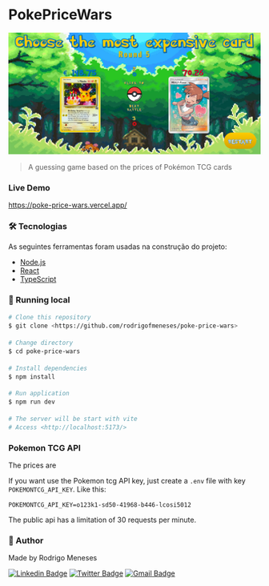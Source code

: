 # PokePriceWars

![Battle in PokePriceWars](./public/preview.png "Round 1 battle in PokePriceWars")

> A guessing game based on the prices of Pokémon TCG cards

### Live Demo

https://poke-price-wars.vercel.app/

### 🛠 Tecnologias

As seguintes ferramentas foram usadas na construção do projeto:

- [Node.js](https://nodejs.org/en/)
- [React](https://pt-br.reactjs.org/)
- [TypeScript](https://www.typescriptlang.org/)

### 🎲 Running local

```bash
# Clone this repository
$ git clone <https://github.com/rodrigofmeneses/poke-price-wars>

# Change directory
$ cd poke-price-wars

# Install dependencies
$ npm install

# Run application
$ npm run dev

# The server will be start with vite
# Access <http://localhost:5173/>
```

### Pokemon TCG API

The prices are

If you want use the Pokemon tcg API key, just create a `.env` file with key `POKEMONTCG_API_KEY`. Like this:

```
POKEMONTCG_API_KEY=o123k1-sd50-41968-b446-lcosi5012
```

The public api has a limitation of 30 requests per minute.

### 🚀 Author

Made by Rodrigo Meneses

[![Linkedin Badge](https://img.shields.io/badge/rodrigofmeneses-blue?style=flat-square&logo=Linkedin&logoColor=white&link=https://www.linkedin.com/in/rodrigofmeneses/)](https://www.linkedin.com/in/rodrigofmeneses/)
[![Twitter Badge](https://img.shields.io/badge/-@rodrigofmenses-1ca0f1?style=flat-square&labelColor=1ca0f1&logo=twitter&logoColor=white&link=https://twitter.com/rodrigofmeneses)](https://twitter.com/rodrigofmeneses)
[![Gmail Badge](https://img.shields.io/badge/-rodrigofmeneses97@gmail.com-c14438?style=flat-square&logo=Gmail&logoColor=white&link=mailto:rodrigofmeneses97@gmail.com)](mailto:rodrigofmeneses97@gmail.com)
